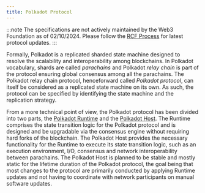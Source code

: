 ```yaml
---
title: Polkadot Protocol
---
```

:::note
The specifications are not actively maintained by the Web3 Foundation as of 02/10/2024. Please follow the [RCF Process](https://github.com/polkadot-fellows/RFCs) for latest protocol updates. 
:::

Formally, Polkadot is a replicated sharded state machine designed to resolve the scalability and interoperability among blockchains. In Polkadot vocabulary, shards are called *parachains* and Polkadot *relay chain* is part of the protocol ensuring global consensus among all the parachains. The Polkadot relay chain protocol, henceforward called *Polkadot protocol*, can itself be considered as a replicated state machine on its own. As such, the protocol can be specified by identifying the state machine and the replication strategy.

From a more technical point of view, the Polkadot protocol has been divided into two parts, the [Polkadot Runtime](part-polkadot-runtime) and the [Polkadot Host](part-polkadot-host). The Runtime comprises the state transition logic for the Polkadot protocol and is designed and be upgradable via the consensus engine without requiring hard forks of the blockchain. The Polkadot Host provides the necessary functionality for the Runtime to execute its state transition logic, such as an execution environment, I/O, consensus and network interoperability between parachains. The Polkadot Host is planned to be stable and mostly static for the lifetime duration of the Polkadot protocol, the goal being that most changes to the protocol are primarily conducted by applying Runtime updates and not having to coordinate with network participants on manual software updates.
